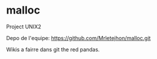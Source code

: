 malloc
======

Project UNIX2

Depo de l'equipe: https://github.com/Mrletejhon/malloc.git

Wikis a fairre dans git the red pandas.
